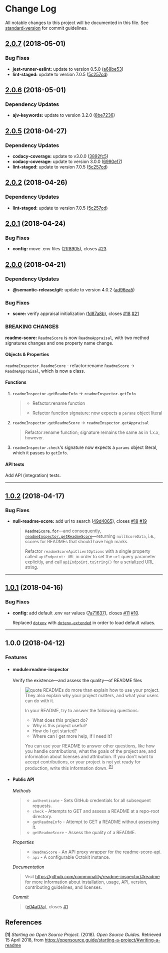 # Change Log

All notable changes to this project will be documented in this file. See [standard-version](https://github.com/conventional-changelog/standard-version) for commit guidelines.

<a name="2.0.7"></a>

## [2.0.7](https://github.com/commonality/readme-inspector/compare/v2.0.6...v2.0.7) (2018-05-01)

### Bug Fixes

* **jest-runner-eslint:** update to version 0.5.0 ([a68be53](https://github.com/commonality/readme-inspector/commit/a68be53))
* **lint-staged:** update to version 7.0.5 ([5c257cd](https://github.com/commonality/readme-inspector/commit/5c257cd))

<a name="2.0.6"></a>

## [2.0.6](https://github.com/commonality/readme-inspector/compare/v2.0.5...v2.0.6) (2018-05-01)

### Dependency Updates

* **ajv-keywords:** update to version 3.2.0 ([8be7236](https://github.com/commonality/readme-inspector/commit/8be7236))

<a name="2.0.5"></a>

## [2.0.5](https://github.com/commonality/readme-inspector/compare/v2.0.4...v2.0.5) (2018-04-27)

### Dependency Updates

* **codacy-coverage:** update to v3.0.0 ([3892fc5](https://github.com/commonality/readme-inspector/commit/3892fc5))
* **codacy-coverage:** update to version 3.0.0 ([6990e17](https://github.com/commonality/readme-inspector/commit/6990e17))
* **lint-staged:** update to version 7.0.5 ([5c257cd](https://github.com/commonality/readme-inspector/commit/5c257cd))

<a name="2.0.2"></a>

## [2.0.2](https://github.com/commonality/readme-inspector/compare/v2.0.3...v2.0.2) (2018-04-26)

### Dependency Updates

* **lint-staged:** update to version 7.0.5 ([5c257cd](https://github.com/commonality/readme-inspector/commit/5c257cd))

<a name="2.0.1"></a>

## [2.0.1](https://github.com/commonality/readme-inspector/compare/v2.0.0...v2.0.1) (2018-04-24)

### Bug Fixes

* **config:** move .env files ([2ff8905](https://github.com/commonality/readme-inspector/commit/2ff8905)), closes [#23](https://github.com/commonality/readme-inspector/issues/23)

<a name="2.0.0"></a>

## [2.0.0](https://github.com/commonality/readme-inspector/compare/v1.0.2...v2.0.0) (2018-04-21)

### Dependency Updates

* **@semantic-release/git:** update to version 4.0.2 ([ad96ea5](https://github.com/commonality/readme-inspector/commit/ad96ea5))

### Bug Fixes

* **score:** verify appraisal initialization ([fd87a8b](https://github.com/commonality/readme-inspector/commit/fd87a8b)), closes [#18](https://github.com/commonality/readme-inspector/issues/18) [#21](https://github.com/commonality/readme-inspector/issues/21)

### BREAKING CHANGES

**readme-score:** `ReadmeScore` is now `ReadmeAppraisal`, with two method signatures changes and one property name change.

#### Objects & Properties

`readmeInspector.ReadmeScore` - refactor:rename `ReadmeScore` → `ReadmeAppraisal`, which is now a class.

#### Functions

1.  `readmeInspector.getReadmeInfo` → `readmeInspector.getInfo`

    > * Refactor:rename function
    >
    > * Refactor function signature: now expects a `params` object literal

2.  `readmeInspector.getReadmeScore` → `readmeInspector.getAppraisal`

    > Refactor:rename function; signature remains the same as in 1.x.x,
    > however.

3.  `readmeInspector.check`'s signature now expects a `params` object literal,
    which it passes to `getInfo`.

#### API tests

Add API (integration) tests.

---

<a name="1.0.2"></a>

## [1.0.2](https://github.com/commonality/readme-inspector/compare/v1.0.1...v1.0.2) (2018-04-17)

### Bug Fixes

* **null-readme-score:** add url to search ([49d4065](https://github.com/commonality/readme-inspector/commit/49d4065)), closes [#18](https://github.com/commonality/readme-inspector/issues/18) [#19](https://github.com/commonality/readme-inspector/issues/19)

  > [`ReadmeScore.for`](https://github.com/commonality/readme-inspector/blob/master/lib/readme-score.js#L60)&mdash;and consequently, [`readmeInspector.getReadmeScore`](https://github.com/commonality/readme-inspector/blob/master/lib/index.js#L150)&mdash;returning `nullScoreData`, i.e., scores for READMEs that should have high marks.
  >
  > Refactor `readmeScoreApiClientOptions` with a single property called `apiEndpoint: URL` in order to set the `url` query parameter explicitly, and call `apiEndpoint.toString()` for a serialized URL string.

---

<a name="1.0.1"></a>

## [1.0.1](https://github.com/commonality/readme-inspector/compare/v1.0.0...v1.0.1) (2018-04-16)

### Bug Fixes

* **config:** add default .env var values ([7a71637](https://github.com/commonality/readme-inspector/commit/7a71637)), closes [#11](https://github.com/commonality/readme-inspector/issues/11) [#10](https://github.com/commonality/readme-inspector/issues/10).

  Replaced [`dotenv`][dotenv-url] with [`dotenv-extended`][dotenv-extended-url] in order to load default values.

---

<a name="1.0.0"></a>

## 1.0.0 (2018-04-12)

### Features

* #### module:readme-inspector

  Verify the existence—and assess the quality—of README files

  > ![quote][octicon-quote] READMEs do more than explain how to use your project. They also
  > explain why your project matters, and what your users can do with it.
  >
  > In your README, try to answer the following questions:
  >
  > * What does this project do?
  > * Why is this project useful?
  > * How do I get started?
  > * Where can I get more help, if I need it?
  >
  > You can use your README to answer other questions, like how you handle
  > contributions, what the goals of the project are, and information about
  > licenses and attribution. If you don’t want to accept contributions, or
  > your project is not yet ready for production, write this information down. <sup><a href="#ref-1" title="View reference.">[1]</a></sup>

* #### Public API

  _Methods_

  > * `authenticate` - Sets GitHub credentials for all subsequent requests.
  > * `check` - Attempts to GET and assess a README at a repo-root directory.
  > * `getReadmeInfo` - Attempt to GET a README without assessing it.
  > * `getReadmeScore` - Assess the quality of a README.

  _Properties_

  > * `ReadmeScore` - An API proxy wrapper for the readme-score-api.
  > * `api` - A configurable Octokit instance.

  _Documentation_

  > Visit <https://github.com/commonality/readme-inspector/#readme> for
  > more information about installation, usage, API, version,
  > contributing guidelines, and licenses.

  _Commit_

  > ([e04a07a](https://github.com/commonality/readme-inspector/commit/e04a07a)), closes [#1](https://github.com/commonality/readme-inspector/issues/1)

## References

<a name="ref-1"></a>
**[1]** _Starting an Open Source Project._ (2018). _Open Source Guides._ Retrieved 15 April 2018, from <https://opensource.guide/starting-a-project/#writing-a-readme>

[octicon-quote]: https://cdnjs.cloudflare.com/ajax/libs/octicons/4.4.0/svg/quote.svg
[dotenv-url]: https://github.com/motdotla/dotenv
[dotenv-extended-url]: https://github.com/keithmorris/node-dotenv-extended
